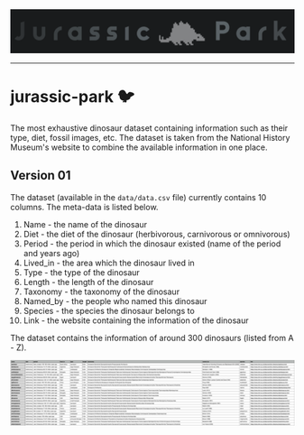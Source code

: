 <img src="/logo/logo.png"/>
<hr>

# jurassic-park :bird:
The most exhaustive dinosaur dataset containing information such as their type, diet, fossil images, etc. The dataset is taken from the National History Museum's website to combine the available information in one place.

## Version 01
The dataset (available in the `data/data.csv` file) currently contains 10 columns. The meta-data is listed below.

1. Name - the name of the dinosaur
2. Diet - the diet of the dinosaur (herbivorous, carnivorous or omnivorous)
3. Period - the period in which the dinosaur existed (name of the period and years ago)
4. Lived_in - the area which the dinosaur lived in
5. Type - the type of the dinosaur
6. Length - the length of the dinosaur
7. Taxonomy - the taxonomy of the dinosaur
8. Named_by - the people who named this dinosaur
9. Species - the species the dinosaur belongs to
10. Link - the website containing the information of the dinosaur

The dataset contains the information of around 300 dinosaurs (listed from A - Z).

<img src="/logo/initial_data.png"/>
